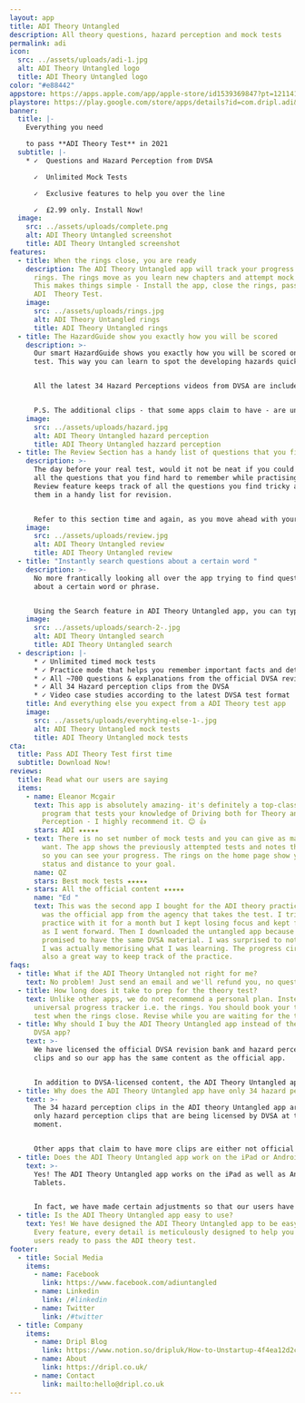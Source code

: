 ```yaml
---
layout: app
title: ADI Theory Untangled
description: All theory questions, hazard perception and mock tests
permalink: adi
icon:
  src: ../assets/uploads/adi-1.jpg
  alt: ADI Theory Untangled logo
  title: ADI Theory Untangled logo
color: "#e88442"
appstore: https://apps.apple.com/app/apple-store/id1539369847?pt=121141503&ct=landing&mt=8
playstore: https://play.google.com/store/apps/details?id=com.dripl.adi&referrer=utm_source%3Dgoogle%26utm_medium%3Dlanding
banner:
  title: |-
    Everything you need

    to pass **ADI Theory Test** in 2021
  subtitle: |-
    * ✓  Questions and Hazard Perception from DVSA

      ✓  Unlimited Mock Tests

      ✓  Exclusive features to help you over the line

      ✓  £2.99 only. Install Now!
  image:
    src: ../assets/uploads/complete.png
    alt: ADI Theory Untangled screenshot
    title: ADI Theory Untangled screenshot
features:
  - title: When the rings close, you are ready
    description: The ADI Theory Untangled app will track your progress in form of
      rings. The rings move as you learn new chapters and attempt mock tests.
      This makes things simple - Install the app, close the rings, pass your
      ADI  Theory Test.
    image:
      src: ../assets/uploads/rings.jpg
      alt: ADI Theory Untangled rings
      title: ADI Theory Untangled rings
  - title: The HazardGuide show you exactly how you will be scored
    description: >-
      Our smart HazardGuide shows you exactly how you will be scored on the real
      test. This way you can learn to spot the developing hazards quickly.


      All the latest 34 Hazard Perceptions videos from DVSA are included in the ADI Theory Untangled app.


      P.S. The additional clips - that some apps claim to have - are unofficial and often not up to date.
    image:
      src: ../assets/uploads/hazard.jpg
      alt: ADI Theory Untangled hazard perception
      title: ADI Theory Untangled hazzard perception
  - title: The Review Section has a handy list of questions that you find tricky
    description: >-
      The day before your real test, would it not be neat if you could revise
      all the questions that you find hard to remember while practising? The
      Review feature keeps track of all the questions you find tricky and stores
      them in a handy list for revision.


      Refer to this section time and again, as you move ahead with your practice, to get the best results.
    image:
      src: ../assets/uploads/review.jpg
      alt: ADI Theory Untangled review
      title: ADI Theory Untangled review
  - title: "Instantly search questions about a certain word "
    description: >-
      No more frantically looking all over the app trying to find questions
      about a certain word or phrase.


      Using the Search feature in ADI Theory Untangled app, you can type a word and you will get a list of questions relevant to that term.
    image:
      src: ../assets/uploads/search-2-.jpg
      alt: ADI Theory Untangled search
      title: ADI Theory Untangled search
  - description: |-
      * ✓ Unlimited timed mock tests
      * ✓ Practice mode that helps you remember important facts and details
      * ✓ All ~700 questions & explanations from the official DVSA revision bank
      * ✓ All 34 Hazard perception clips from the DVSA
      * ✓ Video case studies according to the latest DVSA test format
    title: And everything else you expect from a ADI Theory test app
    image:
      src: ../assets/uploads/everyhting-else-1-.jpg
      alt: ADI Theory Untangled mock tests
      title: ADI Theory Untangled mock tests
cta:
  title: Pass ADI Theory Test first time
  subtitle: Download Now!
reviews:
  title: Read what our users are saying
  items:
    - name: Eleanor Mcgair
      text: This app is absolutely amazing- it's definitely a top-class testing
        program that tests your knowledge of Driving both for Theory and Hazard
        Perception - I highly recommend it. 😊 👍
      stars: ADI ★★★★★
    - text: There is no set number of mock tests and you can give as many tests as you
        want. The app shows the previously attempted tests and notes their score
        so you can see your progress. The rings on the home page show your
        status and distance to your goal.
      name: QZ
      stars: Best mock tests ★★★★★
    - stars: All the official content ★★★★★
      name: "Ed "
      text: This was the second app I bought for the ADI theory practice. My first app
        was the official app from the agency that takes the test. I tried to
        practice with it for a month but I kept losing focus and kept forgetting
        as I went forward. Then I downloaded the untangled app because they also
        promised to have the same DVSA material. I was surprised to notice that
        I was actually memorising what I was learning. The progress circles are
        also a great way to keep track of the practice.
faqs:
  - title: What if the ADI Theory Untangled not right for me?
    text: No problem! Just send an email and we'll refund you, no questions asked.
  - title: How long does it take to prep for the theory test?
    text: Unlike other apps, we do not recommend a personal plan. Instead, we have a
      universal progress tracker i.e. the rings. You should book your theory
      test when the rings close. Revise while you are waiting for the test.
  - title: Why should I buy the ADI Theory Untangled app instead of the official
      DVSA app?
    text: >-
      We have licensed the official DVSA revision bank and hazard perception
      clips and so our app has the same content as the official app.


      In addition to DVSA-licensed content, the ADI Theory Untangled app has exclusive features that are designed to help you over the line. For example - hazard guide, instant search, smart revision and a universal progress tracker.
  - title: Why does the ADI Theory Untangled app have only 34 hazard perception clips?
    text: >-
      The 34 hazard perception clips in the ADI theory Untangled app are the
      only hazard perception clips that are being licensed by DVSA at the
      moment.


      Other apps that claim to have more clips are either not official or worse - old clips that are not compatible with the current hazard perception test requirements.
  - title: Does the ADI Theory Untangled app work on the iPad or Android Tablets?
    text: >-
      Yes! The ADI Theory Untangled app works on the iPad as well as Android
      Tablets.


      In fact, we have made certain adjustments so that our users have a pleasant experience with a larger screen.
  - title: Is the ADI Theory Untangled app easy to use?
    text: Yes! We have designed the ADI Theory Untangled app to be easy to use.
      Every feature, every detail is meticulously designed to help you get our
      users ready to pass the ADI theory test.
footer:
  - title: Social Media
    items:
      - name: Facebook
        link: https://www.facebook.com/adiuntangled
      - name: Linkedin
        link: /#linkedin
      - name: Twitter
        link: /#twitter
  - title: Company
    items:
      - name: Dripl Blog
        link: https://www.notion.so/dripluk/How-to-Unstartup-4f4ea12d2c8b4e97be3fce5667a08d17
      - name: About
        link: https://dripl.co.uk/
      - name: Contact
        link: mailto:hello@dripl.co.uk
---
```

